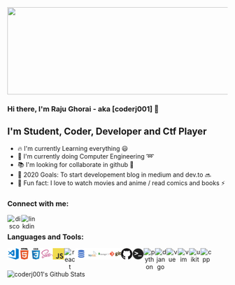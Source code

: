 <img align="center" src="https://cxl.com/wp-content/uploads/2018/09/coding-language.jpg" height="200" width="1800">

<br />

###  Hi there, I'm Raju Ghorai - aka [coderj001] :wave:


## I'm Student, Coder, Developer and Ctf Player

- :fire: I'm currently Learning everything :smiley:
- :school_satchel: I'm currently doing Computer Engineering :loop:
- :books: I'm looking for collaborate in github :green_book:
- :rocket: 2020 Goals: To start developement blog in medium and dev.to :soon:
- :raised_hands: Fun fact: I love to watch movies and anime / read comics and books :zap:

### Connect with me:

<p align="center">
	<a href="https://discord.com/channels/@me/562217084109717514">
		<img align="left" alt="discod link" width="32px" height="32px" src="https://raw.githubusercontent.com/coderj001/coderj001/master/discord.svg" />
	</a>
	<a href="http://linkedin.com/in/rajughorai001">
		<img align="left" alt="linkdin link" width="32px" height="32px" src="https://raw.githubusercontent.com/coderj001/coderj001/master/icons8-linkedin.svg" />
	</a>
</p>

<br />


### Languages and Tools: 


<p align="center">
	<img align="left" alt="Visual Studio Code" width="26px" src="https://raw.githubusercontent.com/github/explore/80688e429a7d4ef2fca1e82350fe8e3517d3494d/topics/visual-studio-code/visual-studio-code.png" />
	<img align="left" alt="HTML5" width="26px" src="https://raw.githubusercontent.com/github/explore/80688e429a7d4ef2fca1e82350fe8e3517d3494d/topics/html/html.png" />
	<img align="left" alt="CSS3" width="26px" src="https://raw.githubusercontent.com/github/explore/80688e429a7d4ef2fca1e82350fe8e3517d3494d/topics/css/css.png" />
	<img align="left" alt="Sass" width="26px" src="https://raw.githubusercontent.com/github/explore/80688e429a7d4ef2fca1e82350fe8e3517d3494d/topics/sass/sass.png" />
	<img align="left" alt="JavaScript" width="26px" src="https://raw.githubusercontent.com/github/explore/80688e429a7d4ef2fca1e82350fe8e3517d3494d/topics/javascript/javascript.png" />
	<img align="left" alt="react" width="26px" src="https://raw.githubusercontent.com/coderj001/coderj001/master/react.svg" />
	<img align="left" alt="SQL" width="26px" src="https://raw.githubusercontent.com/github/explore/80688e429a7d4ef2fca1e82350fe8e3517d3494d/topics/sql/sql.png" />
	<img align="left" alt="MySQL" width="26px" src="https://raw.githubusercontent.com/github/explore/80688e429a7d4ef2fca1e82350fe8e3517d3494d/topics/mysql/mysql.png" />
	<img align="left" alt="MongoDB" width="26px" src="https://raw.githubusercontent.com/github/explore/80688e429a7d4ef2fca1e82350fe8e3517d3494d/topics/mongodb/mongodb.png" />
	<img align="left" alt="Git" width="26px" src="https://raw.githubusercontent.com/github/explore/80688e429a7d4ef2fca1e82350fe8e3517d3494d/topics/git/git.png" />
	<img align="left" alt="GitHub" width="26px" src="https://raw.githubusercontent.com/github/explore/78df643247d429f6cc873026c0622819ad797942/topics/github/github.png" />
	<img align="left" alt="HTML5" width="26px" src="https://raw.githubusercontent.com/github/explore/80688e429a7d4ef2fca1e82350fe8e3517d3494d/topics/terminal/terminal.png" />
	<img align="left" alt="python" width="26px" src="https://raw.githubusercontent.com/coderj001/coderj001/master/python-seeklogo.com.svg" />
	<img align="left" alt="django" width="26px" src="https://raw.githubusercontent.com/coderj001/coderj001/master/django-seeklogo.com.svg" />
	<img align="left" alt="vue" width="26px" src="https://raw.githubusercontent.com/coderj001/coderj001/master/vue-9.svg" />
	<img align="left" alt="vim" width="26px" src="https://raw.githubusercontent.com/coderj001/coderj001/master/vim.svg" />
	<img align="left" alt="uikit" width="26px" src="https://raw.githubusercontent.com/coderj001/coderj001/master/uikit.svg" />
	<img align="left" alt="cpp" width="26px" src="https://raw.githubusercontent.com/coderj001/coderj001/master/cpp.svg" />
</p>

<br />
<br />

<img align="left" alt="coderj001's Github Stats" src="https://github-readme-stats.vercel.app/api?username=coderj001&show_icons=true&hide_border=true" />
